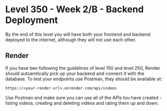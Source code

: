 # Level 350 - Week 2/B - Backend Deployment

By the end of this level you will have both your frontend and backend deployed to the internet, although they will not use each other.

## Render

If you have ben following the guidelines of level 150 and level 250, Render should autoamtically pick up your backend and connect it with the database. To test your endpoints use Postman, they should be available at:

```
https://<your-render-url>.onrender.com/api/videos
```

Use Postman and make sure you can use all of the APIs tou have created - listing videos, creating and deleting videos and rating them up and down.
